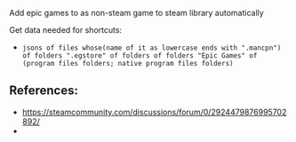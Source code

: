 
Add epic games to as non-steam game to steam library automatically

Get data needed for shortcuts:
- `jsons of files whose(name of it as lowercase ends with ".mancpn") of folders ".egstore" of folders of folders "Epic Games" of (program files folders; native program files folders)`

## References:
- https://steamcommunity.com/discussions/forum/0/2924479876995702892/
- 
